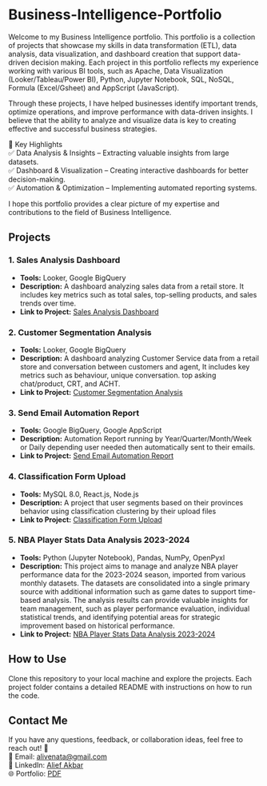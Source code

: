 # Business-Intelligence-Portfolio
Welcome to my Business Intelligence portfolio. This portfolio is a collection of projects that showcase my skills in data transformation (ETL), data analysis, data visualization, and dashboard creation that support data-driven decision making. Each project in this portfolio reflects my experience working with various BI tools, such as Apache, Data Visualization (Looker/Tableau/Power BI), Python, Jupyter Notebook, SQL, NoSQL, Formula (Excel/Gsheet) and AppScript (JavaScript).

Through these projects, I have helped businesses identify important trends, optimize operations, and improve performance with data-driven insights. I believe that the ability to analyze and visualize data is key to creating effective and successful business strategies.

📌 Key Highlights  
✅ Data Analysis & Insights – Extracting valuable insights from large datasets.  
✅ Dashboard & Visualization – Creating interactive dashboards for better decision-making.  
✅ Automation & Optimization – Implementing automated reporting systems.

I hope this portfolio provides a clear picture of my expertise and contributions to the field of Business Intelligence.

## Projects

### 1. Sales Analysis Dashboard
- **Tools:** Looker, Google BigQuery
- **Description:** A dashboard analyzing sales data from a retail store. It includes key metrics such as total sales, top-selling products, and sales trends over time.
- **Link to Project:** [Sales Analysis Dashboard](https://github.com/AliveNata/Business-Intelligence-Portofolio/tree/main/BI%20Portofolio/Sales%20Analysis%20Dashboard)

### 2. Customer Segmentation Analysis
- **Tools:** Looker, Google BigQuery
- **Description:** A dashboard analyzing Customer Service data from a retail store and conversation between customers and agent, It includes key metrics such as behaviour, unique conversation. top asking chat/product, CRT, and ACHT.
- **Link to Project:** [Customer Segmentation Analysis](https://github.com/AliveNata/Business-Intelligence-Portofolio/tree/main/BI%20Portofolio/Customer%20Segmentation%20Analysis/)

### 3. Send Email Automation Report
- **Tools:** Google BigQuery, Google AppScript
- **Description:** Automation Report running by Year/Quarter/Month/Week or Daily depending user needed then automatically sent to their emails.
- **Link to Project:** [Send Email Automation Report](https://github.com/AliveNata/Business-Intelligence-Portofolio/tree/main/BI%20Portofolio/Send%20Email%20Automation%20Report)

### 4. Classification Form Upload
- **Tools:** MySQL 8.0, React.js, Node.js
- **Description:** A project that user segments based on their provinces behavior using classification clustering by their upload files
- **Link to Project:** [Classification Form Upload](https://github.com/AliveNata/Business-Intelligence-Portofolio/tree/main/BI%20Portofolio/Classification%20Form%20Upload)

### 5. NBA Player Stats Data Analysis 2023-2024
- **Tools:** Python (Jupyter Notebook), Pandas, NumPy, OpenPyxl
- **Description:** This project aims to manage and analyze NBA player performance data for the 2023-2024 season, imported from various monthly datasets. The datasets are consolidated into a single primary source with additional information such as game dates to support time-based analysis. The analysis results can provide valuable insights for team management, such as player performance evaluation, individual statistical trends, and identifying potential areas for strategic improvement based on historical performance.
- **Link to Project:** [NBA Player Stats Data Analysis 2023-2024](https://github.com/AliveNata/Business-Intelligence-Portofolio/tree/main/BI%20Portofolio/NBA%20Player%20Stats%20Data%20Analysis%202023-2024)

## How to Use
Clone this repository to your local machine and explore the projects. Each project folder contains a detailed README with instructions on how to run the code.

## Contact Me
If you have any questions, feedback, or collaboration ideas, feel free to reach out! 🚀  
📧 Email: alivenata@gmail.com   
🔗 LinkedIn: [Alief Akbar](https://www.linkedin.com/in/alvnts/)  
🌐 Portfolio: [PDF](https://github.com/AliveNata/Business-Intelligence-Portfolio/blob/main/BI%20Portofolio/Portfolio%20-%20Alief%20Akbar.pdf) 
